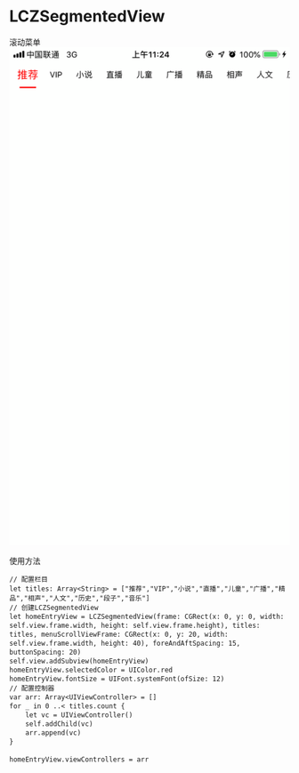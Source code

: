 # LCZSegmentedView
滚动菜单
![Image text](https://github.com/824092805/LCZSegmentedView/blob/master/LCZSegmentedView/ShowPicture/lanmu.png)

使用方法
  ```
  // 配置栏目
  let titles: Array<String> = ["推荐","VIP","小说","直播","儿童","广播","精品","相声","人文","历史","段子","音乐"]
  // 创建LCZSegmentedView      
  let homeEntryView = LCZSegmentedView(frame: CGRect(x: 0, y: 0, width: self.view.frame.width, height: self.view.frame.height), titles: titles, menuScrollViewFrame: CGRect(x: 0, y: 20, width: self.view.frame.width, height: 40), foreAndAftSpacing: 15, buttonSpacing: 20)
  self.view.addSubview(homeEntryView)
  homeEntryView.selectedColor = UIColor.red
  homeEntryView.fontSize = UIFont.systemFont(ofSize: 12)
  // 配置控制器      
  var arr: Array<UIViewController> = []
  for _ in 0 ..< titles.count {
      let vc = UIViewController()
      self.addChild(vc)
      arr.append(vc)
  }
        
  homeEntryView.viewControllers = arr
  ```
